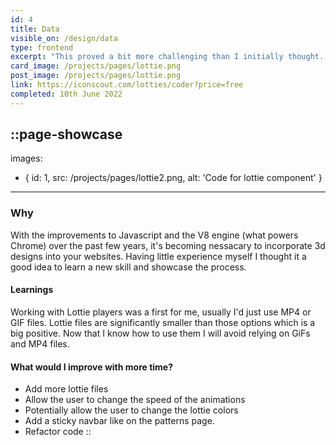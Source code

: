```yaml
---
id: 4
title: Data
visible_on: /design/data
type: frontend
excerpt: "This proved a bit more challenging than I initially thought. There was a range of different Lottie libraries to choose from and packages for playing the files. The first two I tried wound up being bad matches for Nuxt, which was a minor setback"
card_image: /projects/pages/lottie.png
post_image: /projects/pages/lottie.png
link: https://iconscout.com/lotties/coder?price=free
completed: 10th June 2022
---
```


::page-showcase
---
images: 
  - { id: 1, src: /projects/pages/lottie2.png, alt: 'Code for lottie component' }
---

### Why

With the improvements to Javascript and the V8 engine (what powers Chrome) over the past few years, it's becoming nessacary to incorporate 3d designs into your websites. Having little experience myself I thought it a good idea to learn a new skill and showcase the process.

#### Learnings

Working with Lottie players was a first for me, usually I'd just use MP4 or GIF files. Lottie files are significantly smaller than those options which is a big positive. Now that I know how to use them I will avoid relying on GiFs and MP4 files. 


#### What would I improve with more time?
- Add more lottie files
- Allow the user to change the speed of the animations
- Potentially allow the user to change the lottie colors
- Add a sticky navbar like on the patterns page.
- Refactor code
::
